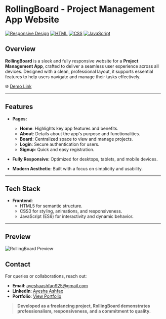 # RollingBoard - Project Management App Website

[![Responsive Design](https://img.shields.io/badge/Responsive-Design-brightgreen)](https://rebrand.ly/RollingBoard)
[![HTML](https://img.shields.io/badge/HTML-5-orange)](https://developer.mozilla.org/en-US/docs/Web/HTML)
[![CSS](https://img.shields.io/badge/CSS-3-blue)](https://developer.mozilla.org/en-US/docs/Web/CSS)
[![JavaScript](https://img.shields.io/badge/JavaScript-ES6-yellow)](https://developer.mozilla.org/en-US/docs/Web/JavaScript)

## Overview
**RollingBoard** is a sleek and fully responsive website for a **Project Management App**, crafted to deliver a seamless user experience across all devices. Designed with a clean, professional layout, it supports essential features to help users navigate and manage their tasks effectively.

🌐 [Demo Link](https://rebrand.ly/RollingBoard)

---

## Features
- **Pages:**
  - **Home**: Highlights key app features and benefits.
  - **About**: Details about the app's purpose and functionalities.
  - **Board**: Centralized space to view and manage projects.
  - **Login**: Secure authentication for users.
  - **Signup**: Quick and easy registration.

- **Fully Responsive**: Optimized for desktops, tablets, and mobile devices.
- **Modern Aesthetic**: Built with a focus on simplicity and usability.

---

## Tech Stack
- **Frontend**: 
  - HTML5 for semantic structure.
  - CSS3 for styling, animations, and responsiveness.
  - JavaScript (ES6) for interactivity and dynamic behavior.

---

## Preview
![RollingBoard Preview](https://via.placeholder.com/1000x500?text=RollingBoard+Preview)

## Contact
For queries or collaborations, reach out:
- **Email**: ayeshaashfaq925@gmail.com
- **LinkedIn**: [Ayesha Ashfaq](https://linkedin.com/in/AyeshaAshfaq06)
- **Portfolio**: [View Portfolio](https://rebrand.ly/AyeshaAshfaq)

> **Developed as a freelancing project, RollingBoard demonstrates professionalism, responsiveness, and a commitment to quality.**
